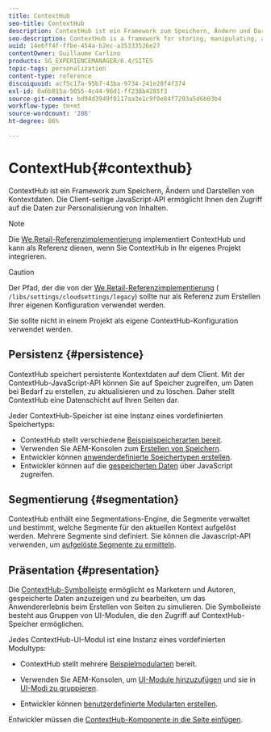 ```yaml
---
title: ContextHub
seo-title: ContextHub
description: ContextHub ist ein Framework zum Speichern, Ändern und Darstellen von Kontextdaten
seo-description: ContextHub is a framework for storing, manipulating, and presenting context data
uuid: 14e6ff4f-ffbe-454a-b2ec-a35333526e27
contentOwner: Guillaume Carlino
products: SG_EXPERIENCEMANAGER/6.4/SITES
topic-tags: personalization
content-type: reference
discoiquuid: acf5c17a-95b7-43ba-9734-241e20f4f374
exl-id: 0a6b815a-5055-4c44-96d1-ff238b4285f3
source-git-commit: bd94d3949f0117aa3e1c9f0e84f7293a5d6b03b4
workflow-type: tm+mt
source-wordcount: '286'
ht-degree: 86%

---
```


# ContextHub{#contexthub}

ContextHub ist ein Framework zum Speichern, Ändern und Darstellen von Kontextdaten. Die Client-seitige JavaScript-API ermöglicht Ihnen den Zugriff auf die Daten zur Personalisierung von Inhalten.

>[!NOTE]
>
>Die [We.Retail-Referenzimplementierung](/help/sites-developing/we-retail.md) implementiert ContextHub und kann als Referenz dienen, wenn Sie ContextHub in Ihr eigenes Projekt integrieren.

>[!CAUTION]
>
>Der Pfad, der die von der [We.Retail-Referenzimplementierung](/help/sites-developing/we-retail.md) ( `/libs/settings/cloudsettings/legacy`) sollte nur als Referenz zum Erstellen Ihrer eigenen Konfiguration verwendet werden.
>
>Sie sollte nicht in einem Projekt als eigene ContextHub-Konfiguration verwendet werden.

## Persistenz {#persistence}

ContextHub speichert persistente Kontextdaten auf dem Client. Mit der ContextHub-JavaScript-API können Sie auf Speicher zugreifen, um Daten bei Bedarf zu erstellen, zu aktualisieren und zu löschen. Daher stellt ContextHub eine Datenschicht auf Ihren Seiten dar.

Jeder ContextHub-Speicher ist eine Instanz eines vordefinierten Speichertyps:

* ContextHub stellt verschiedene [Beispielspeicherarten bereit](/help/sites-developing/ch-samplestores.md).
* Verwenden Sie AEM-Konsolen zum [Erstellen von Speichern](/help/sites-administering/contexthub-config.md#creating-a-contexthub-store).
* Entwickler können [anwenderdefinierte Speichertypen erstellen](/help/sites-developing/ch-extend.md#creating-custom-store-candidates).
* Entwickler können auf die [gespeicherten Daten](/help/sites-developing/ch-adding.md#interacting-with-contexthub-stores) über JavaScript zugreifen.

## Segmentierung {#segmentation}

ContextHub enthält eine Segmentations-Engine, die Segmente verwaltet und bestimmt, welche Segmente für den aktuellen Kontext aufgelöst werden. Mehrere Segmente sind definiert. Sie können die Javascript-API verwenden, um [aufgelöste Segmente zu ermitteln](/help/sites-developing/ch-adding.md#determining-resolved-contexthub-segments).

## Präsentation {#presentation}

Die [ContextHub-Symbolleiste](/help/sites-authoring/ch-previewing.md) ermöglicht es Marketern und Autoren, gespeicherte Daten anzuzeigen und zu bearbeiten, um das Anwendererlebnis beim Erstellen von Seiten zu simulieren. Die Symbolleiste besteht aus Gruppen von UI-Modulen, die den Zugriff auf ContextHub-Speicher ermöglichen.

Jedes ContextHub-UI-Modul ist eine Instanz eines vordefinierten Modultyps:

* ContextHub stellt mehrere [Beispielmodularten](/help/sites-developing/ch-samplemodules.md) bereit.
* Verwenden Sie AEM-Konsolen, um [UI-Module hinzuzufügen](/help/sites-administering/contexthub-config.md#adding-a-ui-module) und sie in [UI-Modi zu gruppieren](/help/sites-administering/contexthub-config.md#adding-a-ui-mode).

* Entwickler können [benutzerdefinierte Modularten erstellen](/help/sites-developing/ch-extend.md#creating-contexthub-ui-module-types).

Entwickler müssen die [ContextHub-Komponente in die Seite einfügen](/help/sites-developing/ch-adding.md).
